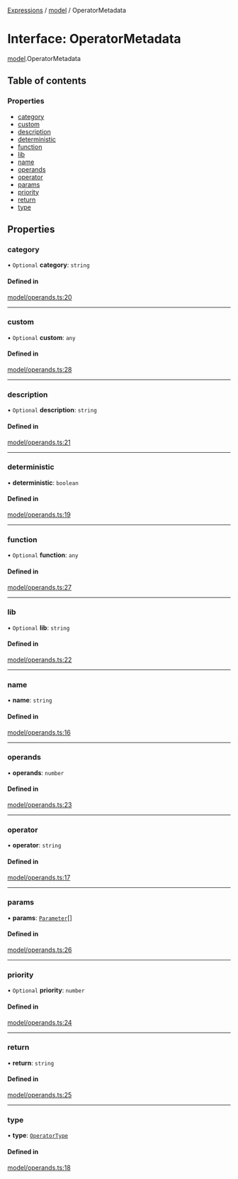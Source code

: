 [Expressions](../README.md) / [model](../modules/model.md) / OperatorMetadata

# Interface: OperatorMetadata

[model](../modules/model.md).OperatorMetadata

## Table of contents

### Properties

- [category](model.OperatorMetadata.md#category)
- [custom](model.OperatorMetadata.md#custom)
- [description](model.OperatorMetadata.md#description)
- [deterministic](model.OperatorMetadata.md#deterministic)
- [function](model.OperatorMetadata.md#function)
- [lib](model.OperatorMetadata.md#lib)
- [name](model.OperatorMetadata.md#name)
- [operands](model.OperatorMetadata.md#operands)
- [operator](model.OperatorMetadata.md#operator)
- [params](model.OperatorMetadata.md#params)
- [priority](model.OperatorMetadata.md#priority)
- [return](model.OperatorMetadata.md#return)
- [type](model.OperatorMetadata.md#type)

## Properties

### category

• `Optional` **category**: `string`

#### Defined in

[model/operands.ts:20](https://github.com/FlavioLionelRita/js-expressions/blob/9478ec0/src/lib/model/operands.ts#L20)

___

### custom

• `Optional` **custom**: `any`

#### Defined in

[model/operands.ts:28](https://github.com/FlavioLionelRita/js-expressions/blob/9478ec0/src/lib/model/operands.ts#L28)

___

### description

• `Optional` **description**: `string`

#### Defined in

[model/operands.ts:21](https://github.com/FlavioLionelRita/js-expressions/blob/9478ec0/src/lib/model/operands.ts#L21)

___

### deterministic

• **deterministic**: `boolean`

#### Defined in

[model/operands.ts:19](https://github.com/FlavioLionelRita/js-expressions/blob/9478ec0/src/lib/model/operands.ts#L19)

___

### function

• `Optional` **function**: `any`

#### Defined in

[model/operands.ts:27](https://github.com/FlavioLionelRita/js-expressions/blob/9478ec0/src/lib/model/operands.ts#L27)

___

### lib

• `Optional` **lib**: `string`

#### Defined in

[model/operands.ts:22](https://github.com/FlavioLionelRita/js-expressions/blob/9478ec0/src/lib/model/operands.ts#L22)

___

### name

• **name**: `string`

#### Defined in

[model/operands.ts:16](https://github.com/FlavioLionelRita/js-expressions/blob/9478ec0/src/lib/model/operands.ts#L16)

___

### operands

• **operands**: `number`

#### Defined in

[model/operands.ts:23](https://github.com/FlavioLionelRita/js-expressions/blob/9478ec0/src/lib/model/operands.ts#L23)

___

### operator

• **operator**: `string`

#### Defined in

[model/operands.ts:17](https://github.com/FlavioLionelRita/js-expressions/blob/9478ec0/src/lib/model/operands.ts#L17)

___

### params

• **params**: [`Parameter`](model.Parameter.md)[]

#### Defined in

[model/operands.ts:26](https://github.com/FlavioLionelRita/js-expressions/blob/9478ec0/src/lib/model/operands.ts#L26)

___

### priority

• `Optional` **priority**: `number`

#### Defined in

[model/operands.ts:24](https://github.com/FlavioLionelRita/js-expressions/blob/9478ec0/src/lib/model/operands.ts#L24)

___

### return

• **return**: `string`

#### Defined in

[model/operands.ts:25](https://github.com/FlavioLionelRita/js-expressions/blob/9478ec0/src/lib/model/operands.ts#L25)

___

### type

• **type**: [`OperatorType`](../enums/model.OperatorType.md)

#### Defined in

[model/operands.ts:18](https://github.com/FlavioLionelRita/js-expressions/blob/9478ec0/src/lib/model/operands.ts#L18)
